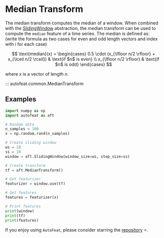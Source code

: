 # Median Transform

The median transform computes the median of a window. When combined with the [SlidingWindow](../core/fixed_window.md) abstraction, the median transform can be used to compute the `median` feature of a time series. The median is defined as:
(write the formula as two cases for even and odd length vectors and index with i for each case)

$$
\text{median}(x) = \begin{cases}
0.5 \cdot (x_{\lfloor n/2 \rfloor} + x_{\lceil n/2 \rceil}) & \text{if $n$ is even} \\
x_{\lfloor n/2 \rfloor} & \text{if $n$ is odd}
\end{cases}
$$

where $x$ is a vector of length $n$.

::: autofeat.common.MedianTransform

## Examples

```python
import numpy as np
import autofeat as aft

# Random data
n_samples = 100
x = np.random.rand(n_samples)

# Create sliding window
ws = 10
ss = 10
window = aft.SlidingWindow(window_size=ws, step_size=ss)

# Create transform
tf = aft.MedianTransform()

# Get featurizer
featurizer = window.use(tf)

# Get features
features = featurizer(x)

# Print features
print(window)
print(tf)
print(features)
```


If you enjoy using `AutoFeat`, please consider starring the [repository](https://github.com/autonlab/AutoFeat) ⭐️.